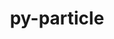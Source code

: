 ---
title: "py-particle"
layout: cache
categories: [package, develop]
meta: {"compilers": ["none"], "num_specs": 8, "num_specs_by_stack": {"hep": 8, "root": 8}, "oss": ["ubuntu22.04"], "platforms": ["linux"], "stacks": ["hep", "root"], "targets": ["x86_64_v3"], "versions": ["0.25.2", "0.25.3"]}
spec_details: [{"compiler": "none", "hash": "chnjwawx245zk2spcmucwlv5yjaxo2rj", "os": "ubuntu22.04", "platform": "linux", "size": "-", "stacks": ["hep", "root"], "target": "x86_64_v3", "variants": ["build_system=python_pip"], "versions": ["0.25.2"]}, {"compiler": "none", "hash": "g3drpfv3fgcvo43wr7nnhuo6wijysbv5", "os": "ubuntu22.04", "platform": "linux", "size": "-", "stacks": ["hep", "root"], "target": "x86_64_v3", "variants": ["build_system=python_pip"], "versions": ["0.25.3"]}, {"compiler": "none", "hash": "pqgch5voovre7o5z5pd6hisyz3rj3k2q", "os": "ubuntu22.04", "platform": "linux", "size": "-", "stacks": ["hep", "root"], "target": "x86_64_v3", "variants": ["build_system=python_pip"], "versions": ["0.25.3"]}, {"compiler": "none", "hash": "sketrz7a7fpg7pdwxc6vm3drop2ameif", "os": "ubuntu22.04", "platform": "linux", "size": "-", "stacks": ["hep", "root"], "target": "x86_64_v3", "variants": ["build_system=python_pip"], "versions": ["0.25.3"]}, {"compiler": "none", "hash": "vzkvymvzwictvzysjwmyxsnbntb7nn6a", "os": "ubuntu22.04", "platform": "linux", "size": "-", "stacks": ["hep", "root"], "target": "x86_64_v3", "variants": ["build_system=python_pip"], "versions": ["0.25.3"]}, {"compiler": "none", "hash": "wlb7bn5rm54hlv4jcznougbohqj2aysl", "os": "ubuntu22.04", "platform": "linux", "size": "-", "stacks": ["hep", "root"], "target": "x86_64_v3", "variants": ["build_system=python_pip"], "versions": ["0.25.3"]}, {"compiler": "none", "hash": "wxbor2doegpagcjvmut3yprt27rhbpp3", "os": "ubuntu22.04", "platform": "linux", "size": "-", "stacks": ["hep", "root"], "target": "x86_64_v3", "variants": ["build_system=python_pip"], "versions": ["0.25.3"]}, {"compiler": "none", "hash": "xcv3vxuxojgwjarndr6p4t6k75y6ge6c", "os": "ubuntu22.04", "platform": "linux", "size": "-", "stacks": ["hep", "root"], "target": "x86_64_v3", "variants": ["build_system=python_pip"], "versions": ["0.25.3"]}]
---
